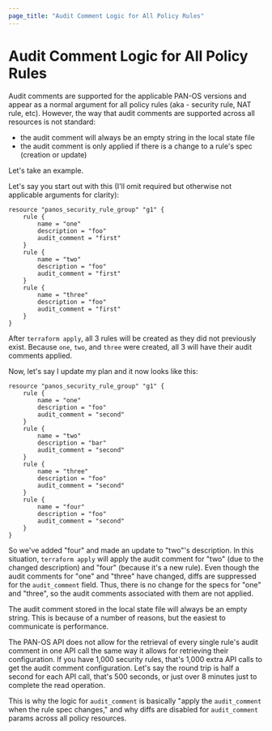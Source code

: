 ```yaml
---
page_title: "Audit Comment Logic for All Policy Rules"
---
```


# Audit Comment Logic for All Policy Rules

Audit comments are supported for the applicable PAN-OS versions and appear as a normal argument for all policy rules (aka - security rule, NAT rule, etc).  However, the way that audit comments are supported across all resources is not standard:

* the audit comment will always be an empty string in the local state file
* the audit comment is only applied if there is a change to a rule's spec (creation or update)

Let's take an example.

Let's say you start out with this (I'll omit required but otherwise not applicable arguments for clarity):

```hcl
resource "panos_security_rule_group" "g1" {
    rule {
        name = "one"
        description = "foo"
        audit_comment = "first"
    }
    rule {
        name = "two"
        description = "foo"
        audit_comment = "first"
    }
    rule {
        name = "three"
        description = "foo"
        audit_comment = "first"
    }
}
```

After `terraform apply`, all 3 rules will be created as they did not previously exist.  Because `one`, `two`, and `three` were created, all 3 will have their audit comments applied.

Now, let's say I update my plan and it now looks like this:

```hcl
resource "panos_security_rule_group" "g1" {
    rule {
        name = "one"
        description = "foo"
        audit_comment = "second"
    }
    rule {
        name = "two"
        description = "bar"
        audit_comment = "second"
    }
    rule {
        name = "three"
        description = "foo"
        audit_comment = "second"
    }
    rule {
        name = "four"
        description = "foo"
        audit_comment = "second"
    }
}
```

So we've added "four" and made an update to "two"'s description.  In this situation, `terraform apply` will apply the audit comment for "two" (due to the changed description) and "four" (because it's a new rule).  Even though the audit comments for "one" and "three" have changed, diffs are suppressed for the `audit_comment` field.  Thus, there is no change for the specs for "one" and "three", so the audit comments associated with them are not applied.

The audit comment stored in the local state file will always be an empty string. This is because of a number of reasons, but the easiest to communicate is performance.

The PAN-OS API does not allow for the retrieval of every single rule's audit comment in one API call the same way it allows for retrieving their configuration. If you have 1,000 security rules, that's 1,000 extra API calls to get the audit comment configuration. Let's say the round trip is half a second for each API call, that's 500 seconds, or just over 8 minutes just to complete the read operation.

This is why the logic for `audit_comment` is basically "apply the `audit_comment` when the rule spec changes," and why diffs are disabled for `audit_comment` params across all policy resources.
